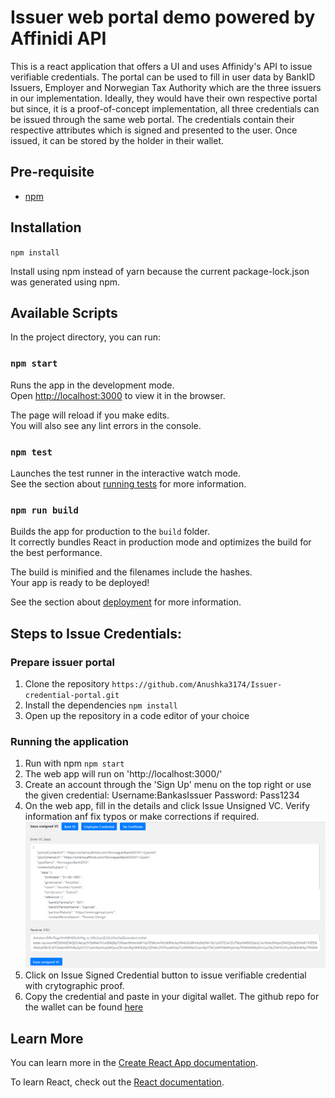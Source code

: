 # Issuer web portal demo powered by Affinidi API

This is a react application that offers a UI and uses Affinidy's API to issue verifiable credentials. The portal can be used to fill in user data by BankID Issuers, Employer and Norwegian Tax Authority which are the three issuers in our implementation. Ideally, they would have their own respective portal but since, it is a proof-of-concept implementation, all three credentials can be issued through the same web portal. The credentials contain their respective attributes which is signed and presented to the user. Once issued, it can be stored by the holder in their wallet.



## Pre-requisite
- [npm](https://www.npmjs.com/get-npm)

## Installation

`npm install`

Install using npm instead of yarn because the current package-lock.json was
generated using npm.


## Available Scripts

In the project directory, you can run:

### `npm start`

Runs the app in the development mode.\
Open [http://localhost:3000](http://localhost:3000) to view it in the browser.

The page will reload if you make edits.\
You will also see any lint errors in the console.

### `npm test`

Launches the test runner in the interactive watch mode.\
See the section about [running tests](https://facebook.github.io/create-react-app/docs/running-tests) for more information.

### `npm run build`

Builds the app for production to the `build` folder.\
It correctly bundles React in production mode and optimizes the build for the best performance.

The build is minified and the filenames include the hashes.\
Your app is ready to be deployed!

See the section about [deployment](https://facebook.github.io/create-react-app/docs/deployment) for more information.

## Steps to Issue Credentials:

### Prepare issuer portal
1. Clone the repository
`https://github.com/Anushka3174/Issuer-credential-portal.git`
3. Install the dependencies
`npm install`
4. Open up the repository in a code editor of your choice

### Running the application

1. Run with npm
`npm start`
2. The web app will run on 'http://localhost:3000/'
3. Create an account through the 'Sign Up' menu on the top right or use the given credential: Username:BankasIssuer Password: Pass1234
4. On the web app, fill in the details and click Issue Unsigned VC. Verify information anf fix typos or make corrections if required.
![credential view](assets/IssuerBankID.PNG)
5. Click on Issue Signed Credential button to issue verifiable credential with crytographic proof.
6. Copy the credential and paste in your digital wallet. The github repo for the wallet can be found [here](https://github.com/Anushka3174/Holder-Portal.git)

## Learn More

You can learn more in the [Create React App documentation](https://facebook.github.io/create-react-app/docs/getting-started).

To learn React, check out the [React documentation](https://reactjs.org/).
